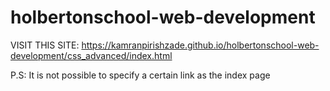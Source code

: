 # holbertonschool-web-development


VISIT THIS SITE: https://kamranpirishzade.github.io/holbertonschool-web-development/css_advanced/index.html

P.S: It is not possible to specify a certain link as the index page
